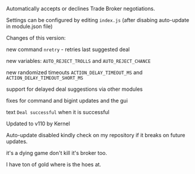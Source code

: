 Automatically accepts or declines Trade Broker negotiations. 

Settings can be configured by editing `index.js` (after disabing auto-update in module.json file)


Changes of this version:

new command `nretry` - retries last suggested deal 

new variables: `AUTO_REJECT_TROLLS` and `AUTO_REJECT_CHANCE`

new randomized timeouts `ACTION_DELAY_TIMEOUT_MS` and `ACTION_DELAY_TIMEOUT_SHORT_MS`

support for delayed deal suggestions via other modules

fixes for command and bigint updates and the gui

text `Deal successful` when it is successful

Updated to v110 by Kernel

Auto-update disabled kindly check on my repository if it breaks on future updates.

it's a dying game don't kill it's broker too.

I have ton of gold where is the hoes at.

